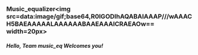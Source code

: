 ### Music_equalizer<img src=data:image/gif;base64,R0lGODlhAQABAIAAAP///wAAACH5BAEAAAAALAAAAAABAAEAAAICRAEAOw== width=20px>
##### Hello, Team music_eq Welcomes you!
